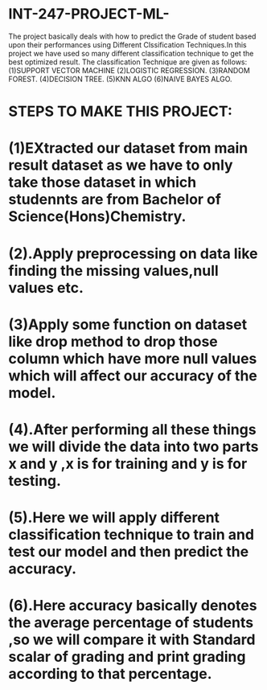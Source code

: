 # INT-247-PROJECT-ML-
The project basically deals with how to predict the Grade of student based upon their performances using Different Clssification Techniques.In this project we have used so many different classification technique to get the best optimized result.
The classification Technique are given as follows:
(1)SUPPORT VECTOR MACHINE
(2)LOGISTIC REGRESSION.
(3)RANDOM FOREST.
(4)DECISION TREE.
(5)KNN ALGO
(6)NAIVE BAYES ALGO.
 
# STEPS TO MAKE THIS PROJECT:
# (1)EXtracted our dataset from main result dataset as we have to only take those dataset in which studennts are from Bachelor of Science(Hons)Chemistry.

# (2).Apply preprocessing on data like finding the missing values,null values etc.

# (3)Apply some function on dataset like drop method to drop those column which have more null values which will affect our accuracy of the model.

# (4).After performing all these things we will divide the data into two parts x and y ,x is for training and y is for testing.
# (5).Here we will apply different classification technique to train and test our model and then predict the accuracy.
# (6).Here accuracy basically denotes the average percentage of students ,so we will compare it with Standard scalar of grading and print grading according to that percentage.




